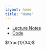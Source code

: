 ```yaml
---
layout: home
title: "Home"
---
```

* [Lecture Notes](./LectureNotes)
* [Code](./code)

$\frac{1}{34}$ 


